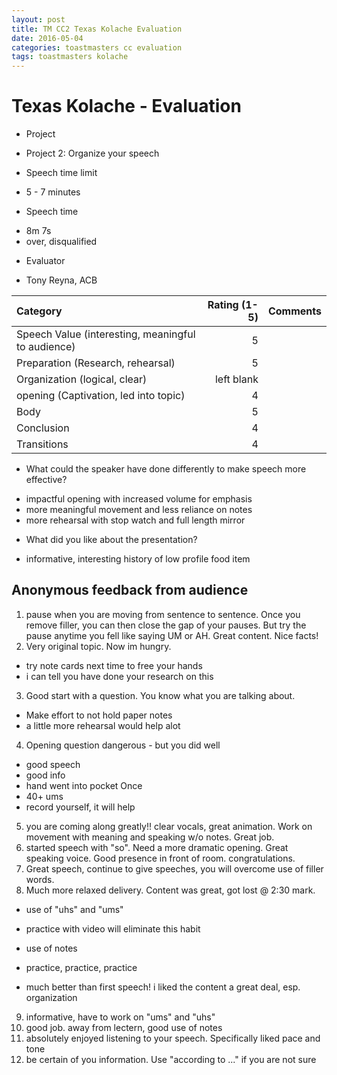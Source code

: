 ```yaml
---
layout: post
title: TM CC2 Texas Kolache Evaluation
date: 2016-05-04
categories: toastmasters cc evaluation
tags: toastmasters kolache
---
```


# Texas Kolache - Evaluation

* Project
 - Project 2: Organize your speech
* Speech time limit
 - 5 - 7 minutes
* Speech time
 - 8m 7s
 - over, disqualified
* Evaluator
 - Tony Reyna, ACB


| Category | Rating (1-5) | Comments |
|:-------- | ------------:| -------- |
|Speech Value (interesting, meaningful to audience) | 5 | |
|Preparation (Research, rehearsal) | 5 | |
|Organization (logical, clear) | left blank | |
|opening (Captivation, led into topic) | 4 | |
|Body | 5 | |
|Conclusion | 4 | |
|Transitions | 4 | |


* What could the speaker have done differently to make speech more effective?
 - impactful opening with increased volume for emphasis
 - more meaningful movement and less reliance on notes
 - more rehearsal with stop watch and full length mirror
 
 
* What did you like about the presentation?
 - informative, interesting history of low profile food item

Anonymous feedback from audience
--------

1. pause when you are moving from sentence to sentence.
   Once you remove filler, you can then close the gap of your pauses.
   But try the pause anytime you fell like saying UM or AH.
   Great content. Nice facts!
2. Very original topic. Now im hungry.
 - try note cards next time to free your hands
 - i can tell you have done your research on this
3. Good start with a question. You know what you are talking about.
 - Make effort to not hold paper notes
 - a little more rehearsal would help alot
4. Opening question dangerous - but you did well
 - good speech
 - good info
 - hand went into pocket Once
 - 40+ ums
 - record yourself, it will help
5. you are coming along greatly!! clear vocals, great animation. Work on movement
   with meaning and speaking w/o notes. Great job.
6. started speech with "so". Need a more dramatic opening. Great speaking voice.
   Good presence in front of room. congratulations.
7. Great speech, continue to give speeches, you will overcome use of filler words.
8. Much more relaxed delivery. Content was great, got lost @ 2:30 mark.
 - use of "uhs" and "ums"
  * practice with video will eliminate this habit
 - use of notes
  * practice, practice, practice
 - much better than first speech! i liked the content a great deal, esp. organization
9. informative, have to work on "ums" and "uhs"
10. good job. away from lectern, good use of notes
11. absolutely enjoyed listening to your speech. Specifically liked pace and 
    tone
12. be certain of you information. Use "according to ..." if you are not sure
